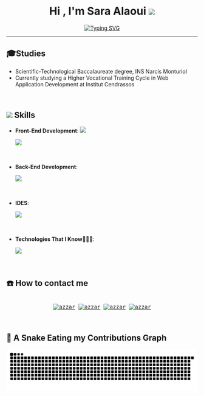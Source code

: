 <h1 align="center">Hi , I'm Sara Alaoui <img src="https://media.giphy.com/media/hvRJCLFzcasrR4ia7z/giphy.gif" width="55"></h1>
<p align="center">
  <a href="https://git.io/typing-svg"><img src="https://readme-typing-svg.herokuapp.com?font=Fira+Code&size=40&duration=3000&pause=1000&center=true&vCenter=true&width=800&height=100&lines=Welcome+to+my+profile;I'm+a+Web+Development+Student+%F0%9F%91%A9%E2%80%8D%F0%9F%92%BB+;Always+Building+%F0%9F%9A%80;Always+Learning+%F0%9F%93%9A;Always+learning+new+things+%E2%9C%A8" alt="Typing SVG" /></a>
</p>
<hr/>

## 🎓Studies
- Scientific-Technological Baccalaureate degree, INS Narcís Monturiol
- Currently studying a Higher Vocational Training Cycle in Web Application Development at Institut Cendrassos
<br>

## <img src="https://media2.giphy.com/media/QssGEmpkyEOhBCb7e1/giphy.gif?cid=ecf05e47a0n3gi1bfqntqmob8g9aid1oyj2wr3ds3mg700bl&rid=giphy.gif" width ="25"><b> Skills</b>

- **Front-End Development**: <picture> <img src = "https://github.com/7oSkaaa/7oSkaaa/blob/main/Images/Front_End.gif?raw=true" width = 50px>  </picture> 
   <p align="left">
  <a href="https://skillicons.dev">
    <img src="https://skillicons.dev/icons?i=html,css,js"/>
  </a>
</p>
<br>

- **Back-End Development**:
   <p align="left">
  <a href="https://skillicons.dev">
    <img src="https://skillicons.dev/icons?i=cs,java"/>
  </a>
</p>
<br>

- **IDES**:
    <p align="left">
  <a href="https://skillicons.dev">
    <img src="https://skillicons.dev/icons?i=rider,vscode,eclipse"/>
  </a>
</p>

<br>

- **Technologies That I Know**👨🏻‍💻:
    <p align="left">
  <a href="https://skillicons.dev">
    <img src="https://skillicons.dev/icons?i=git,github,regex,md,bash,dotnet,mysql,stackoverflow,discord,ubuntu,docker,wordpress,php,visual studio,visual studio code"/>
  </a>
</p>

<br>

## ☎️ How to contact me

<div>
  <samp>
    <p align="center">
      <br/>
      <a href="" target="blank"><img align="center"
         src="https://img.shields.io/badge/linkedin-%231DA1F2.svg?style=for-the-badge&logo=linkedin&logoColor=white"
         alt="azzar" height="30"/></a>
      <a href="mailto:saraala7@gmail.com" target="blank"><img align="center"
         src="https://img.shields.io/badge/gmail-EA4335.svg?style=for-the-badge&logo=gmail&logoColor=white"
         alt="azzar" height="30"/></a>
      <a href="https://instagram.com/saramiss20_" target="blank"><img align="center"
         src="https://img.shields.io/badge/instagram-%23E4405F.svg?style=for-the-badge&logo=Instagram&logoColor=white"
         alt="azzar" height="30"/></a>
      <a href="https://wa.me/+34690878179" target="blank"><img align="center"
         src="https://img.shields.io/badge/whatsapp-4B7F1.svg?style=for-the-badge&logo=whatsapp&logoColor=white"
         alt="azzar" height="30"/></a>
      <br>
    </p>
  </samp>
</div>

<br>

## 🐍 A Snake Eating my Contributions Graph
	
<p align = "center">
	<img src = "https://github.com/7oSkaaa/7oSkaaa/blob/output/github-contribution-grid-snake.svg?" alt = "Snake Game"/>
</p>
